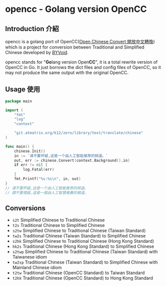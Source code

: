 # opencc - Golang version OpenCC

## Introduction 介紹
opencc is a golang port of OpenCC([Open Chinese Convert 開放中文轉換](https://github.com/BYVoid/OpenCC/)) which is a project for conversion between Traditional and Simplified Chinese developed by [BYVoid](https://www.byvoid.com/).

opencc stands for "**Go**lang version Open**CC**", it is a total rewrite version of OpenCC in Go. It just borrows the dict files and config files of OpenCC, so it may not produce the same output with the original OpenCC.

## Usage 使用
```go
package main

import (
	"fmt"
	"log"
	"context"

	"git.atmatrix.org/k12/zero/library/text/translate/chinese"
)

func main() {
	chinese.Init()
	in := `请不要怀疑,这是一个由人工智能推荐的频道。`
	out, err := chinese.Convert(context.Background(),in)
	if err != nil {
		log.Fatal(err)
	}
	fmt.Printf("%s:%s\n", in, out)
}
// 请不要怀疑,这是一个由人工智能推荐的频道。
// 請不要懷疑,這是一個由人工智慧推薦的頻道。
```


## Conversions
* `s2t` Simplified Chinese to Traditional Chinese
* `t2s` Traditional Chinese to Simplified Chinese
* `s2tw` Simplified Chinese to Traditional Chinese (Taiwan Standard)
* `tw2s` Traditional Chinese (Taiwan Standard) to Simplified Chinese
* `s2hk` Simplified Chinese to Traditional Chinese (Hong Kong Standard)
* `hk2s` Traditional Chinese (Hong Kong Standard) to Simplified Chinese
* `s2twp` Simplified Chinese to Traditional Chinese (Taiwan Standard) with Taiwanese idiom
* `tw2sp` Traditional Chinese (Taiwan Standard) to Simplified Chinese with Mainland Chinese idiom
* `t2tw` Traditional Chinese (OpenCC Standard) to Taiwan Standard
* `t2hk` Traditional Chinese (OpenCC Standard) to Hong Kong Standard
